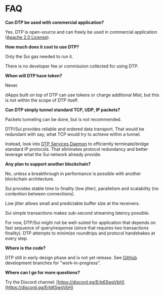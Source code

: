 # FAQ

**Can DTP be used with commercial application?**

Yes. DTP is open-source and can freely be used in commercial application ([Apache 2.0 License](../../LICENSE)).

**How much does it cost to use DTP?**

Only the Sui gas needed to run it.

There is no developer fee or commission collected for using DTP.

**When will DTP have token?**

Never. 

dApps built on top of DTP can use tokens or charge additional Mist, but this is not within the scope of DTP itself.

**Can DTP simply tunnel standard TCP, UDP, IP packets?**

Packets tunneling can be done, but is not recommended.

DTP/Sui provides reliable and ordered data transport. That would be redundant with say, what TCP would try to achieve within a tunnel.

Instead, look into [DTP Services Daemon](installation.md#setup-with-dtp-services-daemon-plan-for-april-2023) to efficiently terminate/bridge standard IP protocols. That eliminates protocol redundancy and better leverage what the Sui network already provide.

**Any plan to support another blockchain?**

No, unless a breakthrough in performance is possible with another blockchain architecture.

Sui provides stable time to finality (low jitter), parallelism and scalability (no contention between connections).

Low jitter allows small and predictable buffer size at the receivers.

Sui simple transactions makes sub-second streaming latency possible.

For now, DTP/Sui might not be well-suited for application that depends on fast sequence of query/response (since that requires two transactions finality). DTP attempts to minimize roundtrips and protocol handshakes at every step.

**Where is the code?**

DTP still in early design phase and is not yet release. 
See [GitHub](https://github.com/mario4tier/dtp) development branches for "work-in-progress".

**Where can I go for more questions?**

Try the Discord channel: [https://discord.gg/Erb6SwsVbH](https://discord.gg/Erb6SwsVbH)
